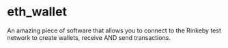 # eth_wallet

An amazing piece of software that allows you to connect to the Rinkeby test network to create wallets, receive AND send transactions.

